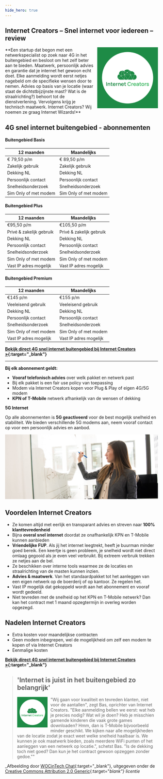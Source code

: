 ```yaml
---
hide_hero: true
---
```


## Internet Creators – Snel internet voor iedereen – review
<img style="float: right; width:200px; margin-left:10px; margin-bottom:10px;" src="/assets/images/internet-creators-socialicon.png" alt="Internet Creators logo">
**Een startup dat begon met een netwerkspecialist op zoek naar 4G in het buitengebied en besloot om het zelf beter aan te bieden. Maatwerk, persoonlijk advies en garantie dat je internet het gewoon echt doet. Elke aanmelding wordt eerst netjes nagebeld om de specifieke wensen door te nemen. Advies op basis van je locatie (waar staat de dichtstbijzijnste mast? Wat is de straalrichting?) behoort tot de dienstverlening. Vervolgens krijg je technisch maatwerk. Internet Creators? Wij noemen ze graag Internet Wizards!**

## 4G snel internet buitengebied - abonnementen


#### Buitengebied Basis

| 12 maanden | Maandelijks |
| --- | --- |
| € 79,50 p/m | € 89,50 p/m |
| Zakelijk gebruik | Zakelijk gebruik |
| Dekking NL | Dekking NL |
| Persoonlijk contact | Persoonlijk contact |
| Snelheidsonderzoek | Snelheidsonderzoek |
| Sim Only of met modem | Sim Only of met modem |

#### Buitengebied Plus

| 12 maanden | Maandelijks |
| --- | --- |
| €95,50 p/m | €105,50 p/m |
| Privé & zakelijk gebruik | Privé & zakelijk gebruik |
| Dekking NL | Dekking NL |
| Persoonlijk contact | Persoonlijk contact |
| Snelheidsonderzoek | Snelheidsonderzoek |
| Sim Only of met modem | Sim Only of met modem |
| Vast IP adres mogelijk | Vast IP adres mogelijk |

#### Buitengebied Premium

| 12 maanden | Maandelijks |
| --- | --- |
| €145 p/m | €155 p/m |
| Veeleisend gebruik | Veeleisend gebruik |
| Dekking NL | Dekking NL |
| Persoonlijk contact | Persoonlijk contact |
| Snelheidsonderzoek | Snelheidsonderzoek |
| Sim Only of met modem | Sim Only of met modem |
| Vast IP adres mogelijk | Vast IP adres mogelijk |

**[Bekijk direct 4G snel internet buitengebied bij Internet Creators &raquo;](/internetcreators/){:target="_blank"}**

---

**Bij elk abonnement geldt:**

- **Vooraf telefonisch advies** over welk pakket en netwerk past
- Bij elk pakket is een fair use policy van toepassing
- Modem via Internet Creators kopen voor Plug & Play of eigen 4G/5G modem
- **KPN of T-Mobile** netwerk afhankelijk van de wensen of dekking

**5G Internet**

Op alle abonnementen is **5G geactiveerd** voor de best mogelijk snelheid en stabiliteit. We bieden verschillende 5G modems aan, neem vooraf contact op voor een persoonlijk advies en aanbod.

![Alt](/assets/images/vrouw-op-whiteboard.jpg "Internet Creators Snel internet buitengebied")

## Voordelen Internet Creators

- Ze komen altijd met eerlijk en transparant advies en streven naar **100% klanttevredenheid**
- Bijna **overal snel internet** doordat ze onafhankelijk KPN en T-Mobile kunnen aanbieden
- **Vriendelijke FUP**. Als jij het internet leegtrekt, heeft je buurman minder goed bereik. Een keertje is geen probleem, je snelheid wordt niet direct omlaag gegooid als je even veel verbruikt. Bij extreem verbruik trekken ze netjes aan de bel.
- Ze beschikken over interne tools waarmee ze de locaties en straalrichting van de masten kunnen inzien.
- **Advies & maatwerk**. Van het standaardpakket tot het aanleggen van een eigen netwerk op de boerderij of op kantoor. Ze regelen het.
- Vast IP mogelijk dat gekoppeld wordt aan het abonnement en vooraf wordt gedeeld.
- Niet tevreden met de snelheid op het KPN en T-Mobile netwerk? Dan kan het contract met 1 maand opzegtermijn in overleg worden opgezegd.

## Nadelen Internet Creators

- Extra kosten voor maandelijkse contracten
- Geen modem inbegrepen, wel de mogelijkheid om zelf een modem te kopen of via Internet Creators
- Eenmalige kosten

**[Bekijk direct 4G snel internet buitengebied bij Internet Creators &raquo;](/internetcreators/){:target="_blank"}**

> ## &#39;Internet is juist in het buitengebied zo belangrijk&#39;
> <img style="float: left; width:100px; margin-right:10px; margin-bottom:10px;" src="/assets/images/internet-creators-socialicon.png" alt="Internet Creators logo">&quot;Wij gaan voor kwaliteit en tevreden klanten, niet voor de aantallen", zegt Bas, oprichter van Internet Creators. "Elke aanmelding bellen we eerst: wat heb je precies nodig? Wat wil je doen? Heb je misschien gamende kinderen die vaak grote games downloaden? Hmm, dan is T-Mobile bijvoorbeeld minder geschikt. We kijken naar alle mogelijkheden van de locatie zodat je exact weet welke snelheid haalbaar is. We kunnen je ook maatwerk bieden, zoals meerdere WiFi punten of het aanleggen van een netwerk op locatie.", schetst Bas. "Is de dekking toch niet goed? Dan kun je het contract gewoon opzeggen zonder gedoe."&quot;

_Afbeelding door [WOCinTech Chat](https://www.flickr.com/photos/wocintechchat/25167708354/){:target="_blank"}, uitgegeven onder de [Creative Commons Attribution 2.0 Generic](https://creativecommons.org/licenses/by/2.0/){:target="_blank"} licentie_
